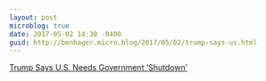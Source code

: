 ```yaml
---
layout: post
microblog: true
date: 2017-05-02 14:30 -0400
guid: http://benhager.micro.blog/2017/05/02/trump-says-us.html
---
```

[Trump Says U.S. Needs Government ‘Shutdown’](https://www.nytimes.com/2017/05/02/us/politics/good-shutdown-congress-trump.html)
